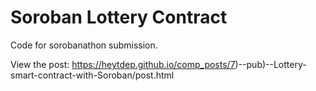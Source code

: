 # Soroban Lottery Contract
Code for sorobanathon submission.

View the post: https://heytdep.github.io/comp_posts/7)--pub)--Lottery-smart-contract-with-Soroban/post.html
